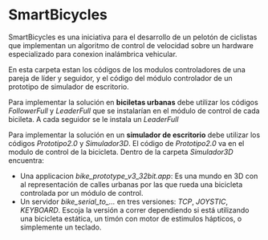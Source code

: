 # SmartBicycles

SmartBicycles es una iniciativa para el desarrollo de un pelotón de ciclistas que implementan un algoritmo de control de velocidad sobre un hardware especializado para conexion inalámbrica vehicular.  

En esta carpeta estan los códigos de los modulos controladores de una pareja de líder y seguidor, y el código del módulo controlador de un prototipo de simulador de escritorio.

Para implementar la solución en **biciletas urbanas** debe utilizar los códigos *FollowerFull* y *LeaderFull* que se instalarían en el módulo de control de cada bicileta. A cada seguidor se le instala un *LeaderFull*

Para implementar la solución en un **simulador de escritorio** debe utilizar los códigos *Prototipo2.0* y *Simulador3D*. El código de *Prototipo2.0* va en el modulo de control de la bicicleta. Dentro de la carpeta *Simulador3D* encuentra:

- Una applicacion *bike_prototype_v3_32bit.app*: Es una mundo en 3D con al representación de calles urbanas por las que rueda una bicicleta controlada por un módulo de control.
- Un servidor *bike_serial_to_...* en tres versiones: *TCP*, *JOYSTIC*, *KEYBOARD*. Escoja la versión a correr dependiendo si está utilizando una bicicleta estática, un timón con motor de estimulos hápticos, o simplemente un teclado.
